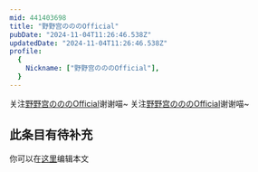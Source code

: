 ```yaml
---
mid: 441403698
title: "野野宫のののOfficial"
pubDate: "2024-11-04T11:26:46.538Z"
updatedDate: "2024-11-04T11:26:46.538Z"
profile:
  {
    Nickname: ["野野宫のののOfficial"],
  }
---
```


关注[野野宫のののOfficial](https://space.bilibili.com/441403698)谢谢喵~ 关注[野野宫のののOfficial](https://space.bilibili.com/441403698)谢谢喵~

## 此条目有待补充
你可以在[这里](https://github.com/Yuhanawa/VTuber.ICU-Content/edit/master/v/野野宫のののOfficial/index.md)编辑本文

